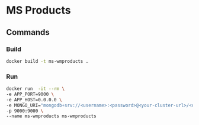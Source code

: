 # MS Products

## Commands

### Build

```sh
docker build -t ms-wmproducts .
```

### Run

```sh
docker run  -it --rm \
-e APP_PORT=9000 \
-e APP_HOST=0.0.0.0 \
-e MONGO_URI="mongodb+srv://<username>:<password>@<your-cluster-url>/<dbname>?retryWrites=true&w=majority" \
-p 9000:9000 \
--name ms-wmproducts ms-wmproducts
```
